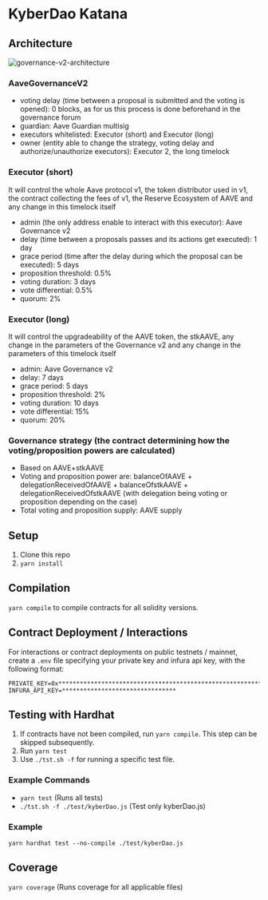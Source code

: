 # KyberDao Katana

## Architecture

![governance-v2-architecture](./gov-v2-architecture.jpg)

### AaveGovernanceV2
- voting delay (time between a proposal is submitted and the voting is opened): 0 blocks, as for us this process is done beforehand in the governance forum
- guardian: Aave Guardian multisig
- executors whitelisted: Executor (short) and Executor (long)
- owner (entity able to change the strategy, voting delay and authorize/unauthorize executors): Executor 2, the long timelock 

### Executor (short)
It will control the whole Aave protocol v1, the token distributor used in v1, the contract collecting the fees of v1, the Reserve Ecosystem of AAVE and any change in this timelock itself
- admin (the only address enable to interact with this executor): Aave Governance v2
- delay (time between a proposals passes and its actions get executed): 1 day
- grace period (time after the delay during which the proposal can be executed): 5 days
- proposition threshold: 0.5%
- voting duration: 3 days
- vote differential: 0.5%
- quorum: 2%

### Executor (long)
It will control the upgradeability of the AAVE token, the stkAAVE, any change in the parameters of the Governance v2 and any change in the parameters of this timelock itself
- admin: Aave Governance v2
- delay: 7 days
- grace period: 5 days
- proposition threshold: 2%
- voting duration: 10 days
- vote differential: 15%
- quorum: 20%

### Governance strategy (the contract determining how the voting/proposition powers are calculated)
- Based on AAVE+stkAAVE
- Voting and proposition power are: balanceOfAAVE + delegationReceivedOfAAVE + balanceOfstkAAVE + delegationReceivedOfstkAAVE (with delegation being voting or proposition depending on the case)
- Total voting and proposition supply: AAVE supply


## Setup
1. Clone this repo
2. `yarn install`

## Compilation
`yarn compile` to compile contracts for all solidity versions.

## Contract Deployment / Interactions

For interactions or contract deployments on public testnets / mainnet, create a `.env` file specifying your private key and infura api key, with the following format:

```
PRIVATE_KEY=0x****************************************************************
INFURA_API_KEY=********************************
```

## Testing with Hardhat
1. If contracts have not been compiled, run `yarn compile`. This step can be skipped subsequently.
2. Run `yarn test`
3. Use `./tst.sh -f` for running a specific test file.

### Example Commands
- `yarn test` (Runs all tests)
- `./tst.sh -f ./test/kyberDao.js` (Test only kyberDao.js)

### Example
`yarn hardhat test --no-compile ./test/kyberDao.js`

## Coverage
`yarn coverage` (Runs coverage for all applicable files)
